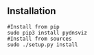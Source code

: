 Installation
------------

```
#Install from pip
sudo pip3 install pydnsviz
#Install from sources
sudo ./setup.py install
```